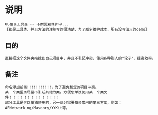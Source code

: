 # 说明
    OC相关工具类 -- 不断更新维护中...
    【都是工具类，并且方法的注释写的很清楚，为了减少维护成本，所有没写演示的demo】

## 目的
    直接把这个文件夹拖拽到自己项目中，并且不引起冲突，使用各种别人的"轮子"，提高效率。

## 备注
    命名添加前缀!!!!!!!!!!!，为了避免和您的项目冲突。
    某一个类里面尽量不引起其他的类，方便您单独使用某一个类文件！！！！！！！！！！！！！！
    部分工具是可以单独使用的，另一部分需要依赖常用的第三方库，例如：AFNetworking/Masonry/YYKit等。


